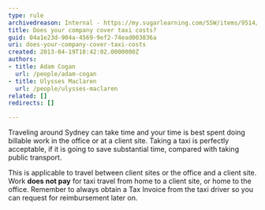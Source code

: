 ```yaml
---
type: rule
archivedreason: Internal - https://my.sugarlearning.com/SSW/items/9514/travel-to-client-sites
title: Does your company cover taxi costs?
guid: 04a1e23d-904a-4569-9ef2-74ead003836a
uri: does-your-company-cover-taxi-costs
created: 2013-04-19T18:42:02.0000000Z
authors:
- title: Adam Cogan
  url: /people/adam-cogan
- title: Ulysses Maclaren
  url: /people/ulysses-maclaren
related: []
redirects: []

---
```


Traveling around Sydney can take time and your time is best spent doing billable work in the office or at a client site. Taking a taxi is perfectly acceptable, if it is going to save substantial time, compared with taking public transport.

<!--endintro-->

This is applicable to travel between client sites or the office and a client site. Work  **does not pay** for taxi travel from home to a client site, or home to the office. Remember to always obtain a Tax Invoice from the taxi driver so you can request for reimbursement later on.

